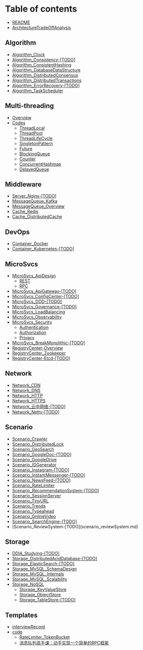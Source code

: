 # Table of contents

* [README](README.md)
* [ArchitectureTradeOffAnalysis](architecturetradeoffanalysis.md)

## Algorithm

* [Algorithm_Clock](algorithm_clock.md)
* [Algorithm_Consistency-\[TODO\]](algorithm_consistency-todo.md)
* [Algorithm_ConsistentHashing](algorithm_consistenthashing.md)
* [Algorithm_DatabaseDataStructure](algorithm_databasedatastructure.md)
* [Algorithm_DistributedConsensus](algorithm_distributedconsensus.md)
* [Algorithm_DistributedTransactions](algorithm_distributedtransactions.md)
* [Algorithm_ErrorRecovery-\[TODO\]](algorithm_errorrecovery-todo.md)
* [Algorithm_TaskScheduler](algorithm_taskscheduler.md)

## Multi-threading

* [Overview](algorithm_multithreading.md)
* [Codes](code/multithreads/README.md)
  * [ThreadLocal](code/multithreads/threadlocal.md)
  * [ThreadPool](code/multithreads/threadpool.md)
  * [ThreadLifeCycle](code/multithreads/threadlifecycle.md)
  * [SingletonPattern](code/multithreads/singletonpattern.md)
  * [Future](code/multithreads/future.md)
  * [BlockingQueue](code/multithreads/blockingqueue.md)
  * [Counter](code/multithreads/counter.md)
  * [ConcurrentHashmap](code/multithreads/concurrenthashmap.md)
  * [DelayedQueue](code/multithreads/delayedqueue.md)

## Middleware

* [Server_Nginx-\[TODO\]](server_nginx-todo.md)
* [MessageQueue_Kafka](messagequeue_kafka.md)
* [MessageQueue_Overview](messagequeue_overview.md)
* [Cache_Redis](storage_redis.md)
* [Cache_DistributedCache](storage_distributedcache.md)

## DevOps

* [Container_Docker](container_docker.md)
* [Container_Kubernetes-\[TODO\]](container_kubernetes.md)

## MicroSvcs

* [MicroSvcs_ApiDesign](microsvcs/apidesign/README.md)
  * [REST](microsvcs/apidesign/rest.md)
  * [RPC](microsvcs/apidesign/rpc.md)
* [MicroSvcs_ApiGateway-\[TODO\]](microsvcs_apigateway-todo.md)
* [MicroSvcs_ConfigCenter-\[TODO\]](microsvcs_configcenter-todo.md)
* [MicroSvcs_DDD-\[TODO\]](microsvcs_ddd-todo.md)
* [MicroSvcs_Governance-\[TODO\]](microsvcs_governance.md)
* [MicroSvcs_LoadBalancing](microsvcs_loadbalancing.md)
* [MicroSvcs_Observability](microsvcs_observability.md)
* [MicroSvcs_Security](microsvcs/microsvcs_security/README.md)
  * [Authentication](microsvcs/microsvcs_security/authentication.md)
  * [Authorization](microsvcs/microsvcs_security/authorization.md)
  * [Privacy](microsvcs/microsvcs_security/privacy.md)
* [MicroSvcs_BreakMonolithic-\[TODO\]](microsvcs_breakingmonolithic-todo.md)
* [RegistryCenter-Overview](registrycenter-overview.md)
* [RegistryCenter_Zookeeper](registrycenter_zookeeper.md)
* [RegistryCenter-Etcd-\[TODO\]](registrycenter-etcd-todo.md)

## Network

* [Network_CDN](network_cdn.md)
* [Network_DNS](network_dns.md)
* [Network_HTTP](network_http.md)
* [Network_HTTPS](network_https.md)
* [Network\_云中网络-\[TODO\]](network-yun-zhong-wang-luo.md)
* [Network_Netty-\[TODO\]](network_netty-todo.md)

## Scenario

* [Scenario_Crawler](scenario_webcrawler.md)
* [Scenario_DistributedLock](scenario_distributedlock.md)
* [Scenario_GeoSearch](scenario_geosearch.md)
* [Scenario_GoogleDoc-\[TODO\]](scenario_googledoc-todo.md)
* [Scenario_GoogleDrive](scenario_googledrive.md)
* [Scenario_IDGenerator](scenario_idgenerator.md)
* [Scenario_Instagram-\[TODO\]](scenario_instagram-todo.md)
* [Scenario_InstantMessenger-\[TODO\]](scenario_instantmessenger.md)
* [Scenario_NewsFeed-\[TODO\]](scenario_newsfeed.md)
* [Scenario_RateLimiter](scenario_ratelimiter.md)
* [Scenario_RecommendationSystem-\[TODO\]](scenario_recommendationsystem-todo.md)
* [Scenario_SessionServer](scenario_sessionserver.md)
* [Scenario_TinyURL](scenario_tinyurl.md)
* [Scenario_Trends](scenario_trends.md)
* [Scenario_Typeahead](scenario_typeahead.md)
* [Scenario_OnlineVideo](scenario_onlinevideo.md)
* [Scenario_SearchEngine-\[TODO\]](scenario_searchengine-todo.md)
* [Scenario_ReviewSystem-\[TODO\](scenario_reviewSystem.md)

## Storage

* [DDIA_Studying-\[TODO\]](ddia_studying.md)
* [Storage_DistributedAcidDatabase-\[TODO\]](storage_distributedaciddatabase.md)
* [Storage_ElasticSearch-\[TODO\]](storage_elasticsearch.md)
* [Storage_MySQL_SchemaDesign](storage_mysql_schemadesign.md)
* [Storage_MySQL_Internals](storage_mysql_internals.md)
* [Storage_MySQL_Scalability](storage_mysql_scalability.md)
* [Storage_NoSQL](storage/storage_nosql/README.md)
  * [Storage_KeyValueStore](storage/storage_nosql/storage_keyvaluestore.md)
  * [Storage_ObjectStore](storage_objectstore.md)
  * [Storage_TableStore-\[TODO\]](storage_tablestore-todo.md)

## Templates

* [interviewRecord](interviewrecord.md)
* [code](code/README.md)
  * [RateLimiter_TokenBucket](code/ratelimiter_tokenbucket.md)
  * [消息队列高手课：动手实现一个简单的RPC框架](code/simple-rpc-framework-master.md)
